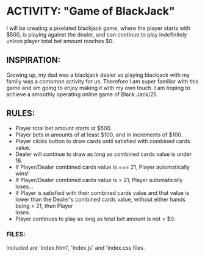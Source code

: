 # ACTIVITY: "Game of BlackJack"

I will be creating a pixelated blackjack game, where the player starts with $500, is playing against the dealer, and can continue to play indefinitely unless player total bet amount reaches $0. 

## INSPIRATION:

Growing up, my dad was a blackjack dealer so playing blackjack with my family was a comomon activity for us. Therefore I am super familiar with this game and am going to enjoy making it with my own touch. I am hoping to achieve a smoothly operating online game of Black Jack/21.

## RULES:

 - Player total bet amount starts at $500.
 - Player bets in amounts of at least $100, and in increments of $100.
 - Player clicks button to draw cards until satisfied with combined cards value.
 - Dealer will continue to draw as long as combined cards value is under 16.
 - If Player/Dealer combined cards value is === 21, Player automatically wins!
 - If Player/Dealer combined cards value is > 21, Player automatically loses...
 - If Player is satisfied with their combined cards value and that value is lower than 
  the Dealer's combined cards value, without either hands being > 21, then Player   
   loses.
 - Player continues to play as long as total bet amount is not = $0.

### FILES:

Included are 'index.html', 'index.js' and 'index.css files.


